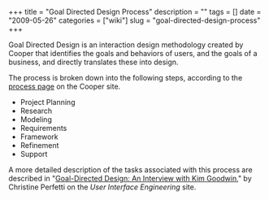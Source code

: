 +++
title = "Goal Directed Design Process"
description = ""
tags = []
date = "2009-05-26"
categories = ["wiki"]
slug = "goal-directed-design-process"
+++


 
<p>Goal Directed Design is an interaction design methodology created by Cooper that identifies the goals and behaviors of users, and the goals of a business, and directly translates these into design.</p>

<p>The process is broken down into the following steps, according to the <a href="http://www.cooper.com/about/process/">process page</a> on the Cooper site.</p>

<ul>
    <li> Project Planning</li>
    <li> Research</li>
    <li> Modeling</li>
    <li> Requirements</li>
    <li> Framework</li>
    <li> Refinement</li>
    <li> Support</li>
</ul>

<p>A more detailed description of the tasks associated with this process are described in &quot;<a href="http://www.uie.com/articles/goal_directed_design/">Goal-Directed Design: An Interview with Kim Goodwin</a>,&quot; by Christine Perfetti on the <em>User Interface Engineering</em> site.</p>


